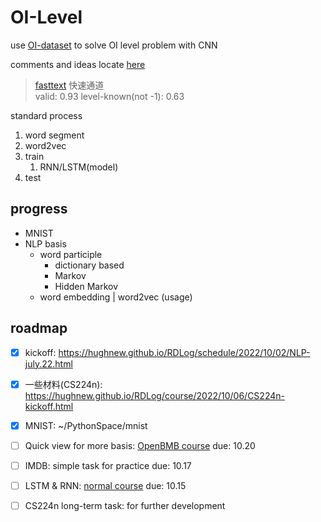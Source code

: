 # OI-Level

use [OI-dataset][OIDB] to solve OI level problem with CNN

[OIDB]: https://github.com/Liuxg16/jumper-codes

comments and ideas locate [here](comments.md)

> [fasttext][fastext] 快速通道  
> valid: 0.93 level-known(not -1): 0.63

standard process
1. word segment
2. word2vec
3. train
   1. RNN/LSTM(model)
4. test

## progress

- MNIST
- NLP basis
  - word participle
    - dictionary based
    - Markov
    - Hidden Markov
  - word embedding | word2vec (usage)

## roadmap

- [x] kickoff: https://hughnew.github.io/RDLog/schedule/2022/10/02/NLP-july.22.html
- [x] 一些材料(CS224n): https://hughnew.github.io/RDLog/course/2022/10/06/CS224n-kickoff.html
- [x] MNIST: ~/PythonSpace/mnist
- [ ] Quick view for more basis: [OpenBMB course][obmb] due: 10.20
- [ ] IMDB: simple task for practice due: 10.17
- [ ] LSTM & RNN: [normal course][BN] due: 10.15
- [ ] CS224n long-term task: for further development


[obmb]: https://www.bilibili.com/video/BV1UG411p7zv
[BN]: https://www.bilibili.com/video/BV1WG411G7mr
[fastext]: https://fasttext.cc/